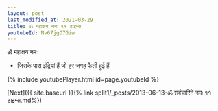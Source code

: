 ```yaml
---
layout: post
last_modified_at: 2021-03-29
title: ॐ महाक्षय नमः ११ टाइम्स
youtubeId: Nv67jgO7Giw
---
```

 
 
 ॐ महाक्षय नमः  
 
 -  जिसके पास इंद्रियां हैं जो हर जगह फैली हुई हैं 
 
  
 
  
 
 
 
 
 
 


{% include youtubePlayer.html id=page.youtubeId %}
 
[Next]({{ site.baseurl }}{% link  split1/_posts/2013-06-13-ॐ सर्वचारिने नमः ११ टाइम्स.md%})
 
